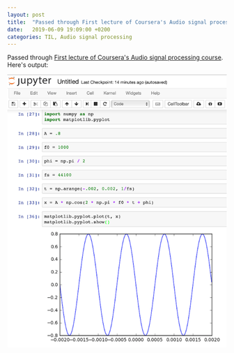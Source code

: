 ```yaml
---
layout: post
title:  "Passed through First lecture of Coursera's Audio signal processing course"
date:   2019-06-09 19:09:00 +0200
categories: TIL, Audio signal processing
---
```

Passed through [First lecture of Coursera's Audio signal processing course](https://www.coursera.org/learn/audio-signal-processing/lecture/wqOJw/basic-mathematics). Here's output:

![](/assets/images/Screenshot%202019-06-10%20at%2000.30.18.png)
